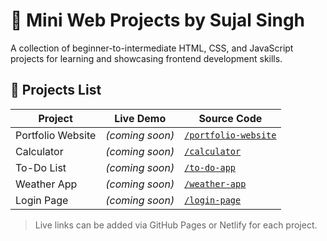 # 🚀 Mini Web Projects by Sujal Singh

A collection of beginner-to-intermediate HTML, CSS, and JavaScript projects for learning and showcasing frontend development skills.

## 📂 Projects List

| Project           | Live Demo | Source Code |
|------------------|-----------|-------------|
| Portfolio Website | *(coming soon)* | [`/portfolio-website`](./portfolio-website) |
| Calculator        | *(coming soon)* | [`/calculator`](https://mrsingh1212.github.io/Mini-Web-Projects/calculator/) |
| To-Do List        | *(coming soon)* | [`/to-do-app`](./to-do-app) |
| Weather App       | *(coming soon)* | [`/weather-app`](./weather-app) |
| Login Page        | *(coming soon)* | [`/login-page`](./login-page) |

> Live links can be added via GitHub Pages or Netlify for each project.
